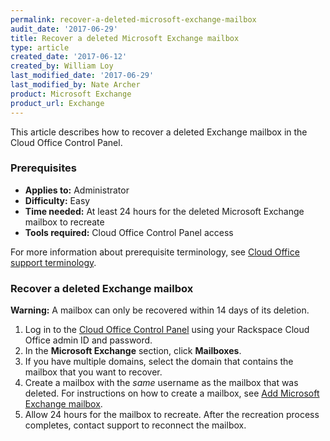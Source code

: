 ```yaml
---
permalink: recover-a-deleted-microsoft-exchange-mailbox
audit_date: '2017-06-29'
title: Recover a deleted Microsoft Exchange mailbox
type: article
created_date: '2017-06-12'
created_by: William Loy
last_modified_date: '2017-06-29'
last_modified_by: Nate Archer
product: Microsoft Exchange
product_url: Exchange
---
```


This article describes how to recover a deleted Exchange mailbox in the Cloud Office Control Panel.

### Prerequisites

- **Applies to:** Administrator
- **Difficulty:** Easy
- **Time needed:** At least 24 hours for the deleted Microsoft Exchange mailbox to recreate
- **Tools required:** Cloud Office Control Panel access

For more information about prerequisite terminology, see [Cloud Office support terminology](/support/how-to/cloud-office-support-terminology).

### Recover a deleted Exchange mailbox

**Warning:** A mailbox can only be recovered within 14 days of its deletion.

1. Log in to the [Cloud Office Control Panel](https://cp.rackspace.com/) using your Rackspace Cloud Office admin ID and password.
2. In the **Microsoft Exchange** section, click **Mailboxes**.
3. If you have multiple domains, select the domain that contains the mailbox that you want to recover.
4. Create a mailbox with the *same* username as the mailbox that was deleted. For instructions on how to create a mailbox, see [Add Microsoft Exchange mailbox](/support/how-to/adding-microsoft-exchange-mailboxes/).
5. Allow 24 hours for the mailbox to recreate. After the recreation process completes, contact support to reconnect the mailbox.
